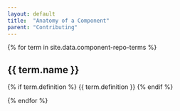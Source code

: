 ```yaml
---
layout: default
title:  "Anatomy of a Component"
parent: "Contributing"
---
```


{% for term in site.data.component-repo-terms %}

## {{ term.name }}

{% if term.definition %}
{{ term.definition }}
{% endif %}

{% endfor %}

